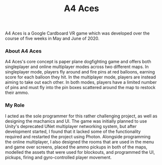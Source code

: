 ﻿---
layout: project
title: A4 Aces
year: 2020
genre: Action
roles: Design, Programming
featureimage: /assets/images/a4aces.jpg
animatedimage: /assets/images/a4aces.apng
mainvideo:
  - https://drive.google.com/file/d/18l_cSrcBIMI-a34JVPrbmteOsMCKeDT1/preview
galleryimages:
  - /assets/images/a4aces1.jpg
  - /assets/images/a4aces2.jpg
  - /assets/images/a4aces3.jpg
downloadlinks:
team:
  - Noah Mendelsohn-Thornton
  - Marcus Steele
  - Abbey Shirreff
  - Alicia Brown
  - Declan Boyd
  - Regina Kurnya
  - Onorina Pachi
  - Aaron Kong
---

A4 Aces is a Google Cardboard VR game which was developed over the course of five weeks in May and June of 2020.

### About A4 Aces
A4 Aces's core concept is paper plane dogfighting game and offers both singleplayer and online multiplayer modes across two different maps. In singleplayer mode, players fly around and fire pins at red balloons, earning score for each balloon they hit. In the multiplayer mode, players are instead aiming to take out each other. In both modes, players have a limited number of pins and must fly into the pin boxes scattered around the map to restock their ammo.

### My Role
I acted as the sole programmer for this rather challenging project, as well as designing the machanics and UI. The game was initially planned to use Unity's deprecated UNet multiplayer networking system, but after development started, I found that it lacked some of the functionality required and restarted the project using Photon. Alongside programming the online multiplayer, I also designed the rooms that are used in the menu and game over screens, placed the ammo pickups in both of the maps, modelled the assets that were used for blockouts, and programmed the UI, pickups, firing and gyro-controlled player movement.